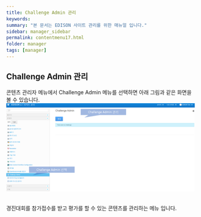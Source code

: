 ```yaml
---
title: Challenge Admin 관리
keywords:
summary: "본 문서는 EDISON 사이트 관리를 위한 매뉴얼 입니다."
sidebar: manager_sidebar
permalink: contentmenu17.html
folder: manager
tags: [manager]
---
```


## Challenge Admin 관리
콘텐츠 관리자 메뉴에서 Challenge Admin 메뉴를 선택하면 아래 그림과 같은 화면을 볼 수 있습니다.<br>
![capture](/images/manager/managercontent/38.png "Challenge Admin 선택")<br>
<br>

경진대회를 참가접수를 받고 평가를 할 수 있는 콘텐츠를 관리하는 메뉴 입니다. <br>
